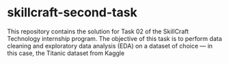 # skillcraft-second-task
This repository contains the solution for Task 02 of the SkillCraft Technology internship program. The objective of this task is to perform data cleaning and exploratory data analysis (EDA) on a dataset of choice — in this case, the Titanic dataset from Kaggle
